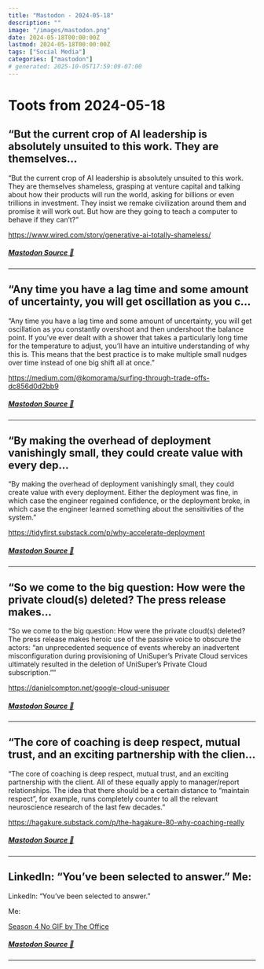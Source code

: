 ```yaml
---
title: "Mastodon - 2024-05-18"
description: ""
image: "/images/mastodon.png"
date: 2024-05-18T00:00:00Z
lastmod: 2024-05-18T00:00:00Z
tags: ["Social Media"]
categories: ["mastodon"]
# generated: 2025-10-05T17:59:09-07:00
---
```


# Toots from 2024-05-18

## “But the current crop of AI leadership is absolutely unsuited to this work. They are themselves...

“But the current crop of AI leadership is absolutely unsuited to this work. They are themselves shameless, grasping at venture capital and talking about how their products will run the world, asking for billions or even trillions in investment. They insist we remake civilization around them and promise it will work out. But how are they going to teach a computer to behave if they can’t?”

<https://www.wired.com/story/generative-ai-totally-shameless/>

##### [Mastodon Source 🐘](https://hachyderm.io/@mweagle/112463857489056794)

---

## “Any time you have a lag time and some amount of uncertainty, you will get oscillation as you c...

“Any time you have a lag time and some amount of uncertainty, you will get oscillation as you constantly overshoot and then undershoot the balance point. If you’ve ever dealt with a shower that takes a particularly long time for the temperature to adjust, you’ll have an intuitive understanding of why this is. This means that the best practice is to make multiple small nudges over time instead of one big shift all at once.”

<https://medium.com/@komorama/surfing-through-trade-offs-dc856d0d2bb9>

##### [Mastodon Source 🐘](https://hachyderm.io/@mweagle/112460105946462819)

---

## “By making the overhead of deployment vanishingly small, they could create value with every dep...

“By making the overhead of deployment vanishingly small, they could create value with every deployment. Either the deployment was fine, in which case the engineer regained confidence, or the deployment broke, in which case the engineer learned something about the sensitivities of the system.”

<https://tidyfirst.substack.com/p/why-accelerate-deployment>

##### [Mastodon Source 🐘](https://hachyderm.io/@mweagle/112460034618537771)

---

## “So we come to the big question: How were the private cloud(s) deleted? The press release makes...

“So we come to the big question: How were the private cloud(s) deleted? The press release makes heroic use of the passive voice to obscure the actors: “an unprecedented sequence of events whereby an inadvertent misconfiguration during provisioning of UniSuper’s Private Cloud services ultimately resulted in the deletion of UniSuper’s Private Cloud subscription.””

<https://danielcompton.net/google-cloud-unisuper>

##### [Mastodon Source 🐘](https://hachyderm.io/@mweagle/112460005553006261)

---

## “The core of coaching is deep respect, mutual trust, and an exciting partnership with the clien...

“The core of coaching is deep respect, mutual trust, and an exciting partnership with the client. All of these equally apply to manager/report relationships. The idea that there should be a certain distance to “maintain respect”, for example, runs completely counter to all the relevant neuroscience research of the last few decades.”

<https://hagakure.substack.com/p/the-hagakure-80-why-coaching-really>

##### [Mastodon Source 🐘](https://hachyderm.io/@mweagle/112459991997530211)

---

## LinkedIn: “You’ve been selected to answer.”  Me:

LinkedIn: “You’ve been selected to answer.”

Me:

[Season 4 No GIF by The Office](/mastodon/media/6c1bb9232b36f8af.mp4)

##### [Mastodon Source 🐘](https://hachyderm.io/@mweagle/112459171639545347)

---

